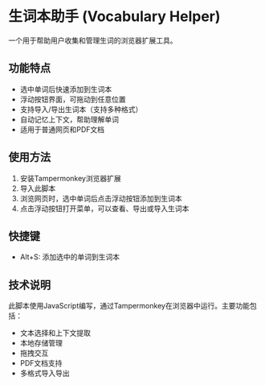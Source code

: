 # 生词本助手 (Vocabulary Helper)

一个用于帮助用户收集和管理生词的浏览器扩展工具。

## 功能特点

- 选中单词后快速添加到生词本
- 浮动按钮界面，可拖动到任意位置
- 支持导入/导出生词本（支持多种格式）
- 自动记忆上下文，帮助理解单词
- 适用于普通网页和PDF文档

## 使用方法

1. 安装Tampermonkey浏览器扩展
2. 导入此脚本
3. 浏览网页时，选中单词后点击浮动按钮添加到生词本
4. 点击浮动按钮打开菜单，可以查看、导出或导入生词本

## 快捷键

- Alt+S: 添加选中的单词到生词本

## 技术说明

此脚本使用JavaScript编写，通过Tampermonkey在浏览器中运行。主要功能包括：

- 文本选择和上下文提取
- 本地存储管理
- 拖拽交互
- PDF文档支持
- 多格式导入导出
